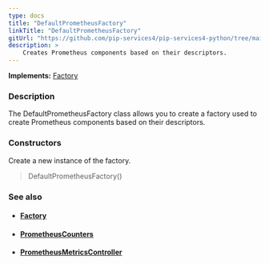 ```yaml
---
type: docs
title: "DefaultPrometheusFactory"
linkTitle: "DefaultPrometheusFactory"
gitUrl: "https://github.com/pip-services4/pip-services4-python/tree/main/pip-services4-redis-python"
description: > 
    Creates Prometheus components based on their descriptors.
---
```


**Implements:** [Factory](../../../components/build/factory)

### Description

The DefaultPrometheusFactory class allows you to create a factory used to create Prometheus components based on their descriptors.

### Constructors

Create a new instance of the factory.

> DefaultPrometheusFactory()


### See also
- #### [Factory](../../../components/build/factory)
- #### [PrometheusCounters](../../count/prometheus_counters)
- #### [PrometheusMetricsController](../../controllers/prometheus_metrics_controller)

